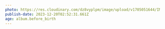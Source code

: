 ```yaml
---
photo: https://res.cloudinary.com/dz8vyplpm/image/upload/v1705051644/IMG_8153_xob3gk.jpg
publish-date: 2023-12-20T02:52:31.661Z
age: album.before_birth
---
```

